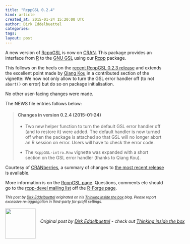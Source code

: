 ```yaml
---
title: "RcppGSL 0.2.4"
kind: article
created_at: 2015-01-24 15:20:00 UTC
author: Dirk Eddelbuettel
categories: 
tags: 
layout: post
---
```

<p>A new version of <a href="http://dirk.eddelbuettel.com/code/rcpp.gsl.html">RcppGSL</a> is now on <a href="http://cran.r-project.org">CRAN</a>. This package provides an interface from <a href="htpp://www.r-project.org">R</a> to the <a href="http://www.gnu.org/software/gsl/">GNU GSL</a> using our <a href="ttp://dirk.eddelbuettel.com/code/rcpp.html">Rcpp</a> package.</p>
<p>This follows on the heels on the <a href="http://dirk.eddelbuettel.com/blog/2015/01/12#rcppgsl_0.2.3">recent RcppGSL 0.2.3 release</a> and extends the excellent point made by <a href="https://github.com/thirdwing">Qiang Kou</a> in a contributed section of the vignette: We now not only allow to turn the GSL error handler off (to not <code>abort()</code> on error) but do so on package initialisation.</p>
<p>No other user-facing changes were made.</p>
<p>The NEWS file entries follows below:</p>
<blockquote>
<h4>
Changes in version 0.2.4 (2015-01-24)
</h4>

<ul>
  <li>
    <p> 
Two new helper function to turn the default GSL error handler off (and to restore it) were added. The default handler is now turned off when the package is attached so that GSL will no longer abort an R session on error. Users will have to check the error code.
</p>
  </li> 
  <li><p> 
The <code>RcppGSL-intro.Rnw</code> vignette was expanded with a short section on the GSL error handler (thanks to Qiang Kou).
</p> </li>
</ul>

</ul>

</blockquote>


<p>Courtesy of <a href="http://dirk.eddelbuettel.com/cranberries/">CRANberries</a>, a summary of changes to <a href="http://dirk.eddelbuettel.com/cranberries/2015/01/24#RcppGSL_0.2.4">the most recent release</a> is available.</p>
<p>More information is on the <a href="http://dirk.eddelbuettel.com/code/rcpp.gsl.html">RcppGSL page</a>. Questions, comments etc should go to the <a href="https://lists.r-forge.r-project.org/cgi-bin/mailman/listinfo/rcpp-devel">rcpp-devel mailing list</a> off the <a href="http://r-forge.r-project.org/projects/rcpp/">R-Forge page</a>.</p>
<p style="font-size:80%; font-style:italic;">
This post by <a href="http://dirk.eddelbuettel.com">Dirk Eddelbuettel</a> originated on his <a href="http://dirk.eddelbuettel.com/blog/">Thinking inside the box</a> blog. Please report excessive re-aggregation in third-party for-profit settings.
<p><div class="author">
  <img src="" style="width: 96px; height: 96;">
  <span style="position: absolute; padding: 32px 15px;">
    <i>Original post by <a href="http://twitter.com/">Dirk Eddelbuettel</a> - check out <a href="http://dirk.eddelbuettel.com/blog">Thinking inside the box   </a></i>
  </span>
</div>
